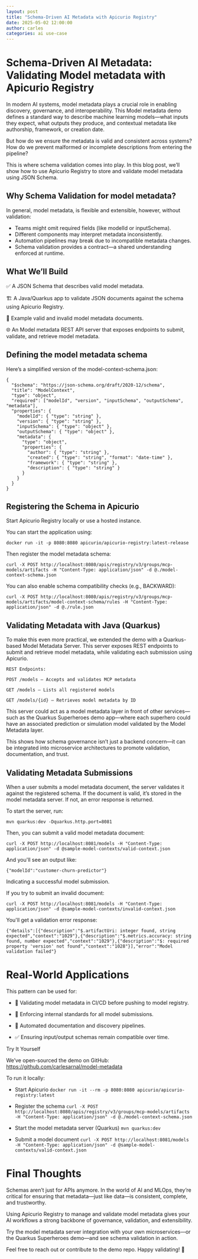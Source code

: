 ```yaml
---
layout: post
title: "Schema-Driven AI Metadata with Apicurio Registry"
date: 2025-05-02 12:00:00
author: carles
categories: ai use-case
---
```


# Schema-Driven AI Metadata: Validating Model metadata with Apicurio Registry

In modern AI systems, model metadata plays a crucial role in enabling discovery, governance, and interoperability. This Model metadata demo defines a standard way to describe machine learning models—what inputs they expect, what outputs they produce, and contextual metadata like authorship, framework, or creation date.

But how do we ensure the metadata is valid and consistent across systems? How do we prevent malformed or incomplete descriptions from entering the pipeline?

This is where schema validation comes into play. In this blog post, we’ll show how to use Apicurio Registry to store and validate model metadata using JSON Schema.

## Why Schema Validation for model metadata?

In general, model metadata, is flexible and extensible, however, without validation:

- Teams might omit required fields (like modelId or inputSchema).
- Different components may interpret metadata inconsistently.
- Automation pipelines may break due to incompatible metadata changes.
- Schema validation provides a contract—a shared understanding enforced at runtime.

## What We’ll Build

✅ A JSON Schema that describes valid model metadata.

🏗 A Java/Quarkus app to validate JSON documents against the schema using Apicurio Registry.

📁 Example valid and invalid model metadata documents.

🌐 An Model metadata REST API server that exposes endpoints to submit, validate, and retrieve model metadata.

## Defining the model metadata schema

Here’s a simplified version of the model-context-schema.json:

```
{
  "$schema": "https://json-schema.org/draft/2020-12/schema",
  "title": "ModelContext",
  "type": "object",
  "required": ["modelId", "version", "inputSchema", "outputSchema", "metadata"],
  "properties": {
    "modelId": { "type": "string" },
    "version": { "type": "string" },
    "inputSchema": { "type": "object" },
    "outputSchema": { "type": "object" },
    "metadata": {
      "type": "object",
      "properties": {
        "author": { "type": "string" },
        "created": { "type": "string", "format": "date-time" },
        "framework": { "type": "string" },
        "description": { "type": "string" }
      }
    }
  }
}
```

## Registering the Schema in Apicurio

Start Apicurio Registry locally or use a hosted instance.

You can start the application using:

```
docker run -it -p 8080:8080 apicurio/apicurio-registry:latest-release
```

Then register the model metadata schema:

```
curl -X POST http://localhost:8080/apis/registry/v3/groups/mcp-models/artifacts -H "Content-Type: application/json" -d @./model-context-schema.json
```

You can also enable schema compatibility checks (e.g., BACKWARD):

```
curl -X POST http://localhost:8080/apis/registry/v3/groups/mcp-models/artifacts/model-context-schema/rules -H "Content-Type: application/json" -d @./rule.json
```

## Validating Metadata with Java (Quarkus)

To make this even more practical, we extended the demo with a Quarkus-based Model Metadata Server. This server exposes REST endpoints to submit and retrieve model metadata, while validating each submission using Apicurio.

```
REST Endpoints:

POST /models — Accepts and validates MCP metadata

GET /models — Lists all registered models

GET /models/{id} — Retrieves model metadata by ID
```

This server could act as a model metadata layer in front of other services—such as the Quarkus Superheroes demo app—where each superhero could have an associated prediction or simulation model validated by the Model Metadata layer.

This shows how schema governance isn’t just a backend concern—it can be integrated into microservice architectures to promote validation, documentation, and trust.

## Validating Metadata Submissions

When a user submits a model metadata document, the server validates it against the registered schema. If the document is valid, it’s stored in the model metadata server. If not, an error response is returned.

To start the server, run:

```
mvn quarkus:dev -Dquarkus.http.port=8081
```

Then, you can submit a valid model metadata document:

```
curl -X POST http://localhost:8081/models -H "Content-Type: application/json" -d @sample-model-contexts/valid-context.json
```

And you'll see an output like:

```
{"modelId":"customer-churn-predictor"}
```

Indicating a successful model submission.

If you try to submit an invalid document:

```
curl -X POST http://localhost:8081/models -H "Content-Type: application/json" -d @sample-model-contexts/invalid-context.json
```

You'll get a validation error response:

```
{"details":[{"description":"$.artifactUri: integer found, string expected","context":"1029"},{"description":"$.metrics.accuracy: string found, number expected","context":"1029"},{"description":"$: required property 'version' not found","context":"1028"}],"error":"Model validation failed"}
```


# Real-World Applications

This pattern can be used for:

- 🔁 Validating model metadata in CI/CD before pushing to model registry.

- 📜 Enforcing internal standards for all model submissions.

- 🤖 Automated documentation and discovery pipelines.

- ✅ Ensuring input/output schemas remain compatible over time.

Try It Yourself

We’ve open-sourced the demo on GitHub: https://github.com/carlesarnal/model-metadata

To run it locally:

- Start Apicurio
  `docker run -it --rm -p 8080:8080 apicurio/apicurio-registry:latest`

- Register the schema
  `curl -X POST http://localhost:8080/apis/registry/v3/groups/mcp-models/artifacts -H "Content-Type: application/json" -d @./model-context-schema.json`

- Start the model metadata server (Quarkus)
  `mvn quarkus:dev`

- Submit a model document
  `curl -X POST http://localhost:8081/models -H "Content-Type: application/json" -d @sample-model-contexts/valid-context.json`

# Final Thoughts

Schemas aren’t just for APIs anymore. In the world of AI and MLOps, they’re critical for ensuring that metadata—just like data—is consistent, complete, and trustworthy.

Using Apicurio Registry to manage and validate model metadata gives your AI workflows a strong backbone of governance, validation, and extensibility.

Try the model metadata server integration with your own microservices—or the Quarkus Superheroes demo—and see schema validation in action.

Feel free to reach out or contribute to the demo repo. Happy validating! 🚀